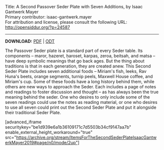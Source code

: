 <html>
<head></head>
<body>
Title: A Second Passover Seder Plate with Seven Additions, by Isaac Gantwerk Mayer<br />
Primary contributor: isaac-gantwerk.mayer<br />
For attribution and license, please consult the following URL: <a href="http://opensiddur.org/?p=24587">http://opensiddur.org/?p=24587</a>
<p />
<hr />

<strong>DOWNLOAD:</strong> <a href="https://archive.org/download/ItemsForTheSecondSederPlateIsaacGantwerkMayer2019/Items%20for%20the%20Second%20Seder%20Plate%20%28Isaac%20Gantwerk%20Mayer%202019%29.pdf">PDF</a> | <a href="https://archive.org/download/ItemsForTheSecondSederPlateIsaacGantwerkMayer2019/Items%20for%20the%20Second%20Seder%20Plate%20%28Isaac%20Gantwerk%20Mayer%202019%29.odt">ODT</a>

The Passover Seder plate is a standard part of every Seder table. Its components – maror, ḥazeret, ḥaroset, karpas, zeroa, beitsah, and matsa – have deep symbolic meanings that go back ages. But the thing about traditions is that in each generation, they are created anew. This Second Seder Plate includes seven additional foods – Miriam's fish, leeks, Rav Huna's beets, orange segments, turnip peels, Maxwell House coffee, and Miriam's cup. Some of these foods have a long history behind them, while others are new ways to approach the Seder. Each includes a page of notes and readings to foster discussion and thought – as has always been the true meaning behind the seder. One who desires to only include some of the seven readings could use the notes as reading material, or one who desires to use all seven could print out the Second Seder Plate and put it alongside their traditional Seder Plate.

[advanced_iframe securitykey="be1d939e6a1b36109171c7d5503b34cf9147aa7b" enable_external_height_workaround="true" src="https://archive.org/stream/ItemsForTheSecondSederPlateIsaacGantwerkMayer2019#page/n0/mode/2up"]


</body>
</html>